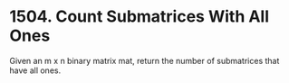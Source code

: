 # 1504. Count Submatrices With All Ones
Given an m x n binary matrix mat, return the number of submatrices that have all ones.

 

